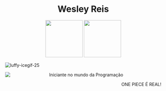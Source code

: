 <H1 align="center">  Wesley  Reis  </H1>


<div align="center">
<img height="120em" src="https://github-readme-stats.vercel.app/api?username=WesleyReisWL&show_icons=true&theme=dracula&include_all_commits=true&count_private=true"/>
 <img height="120em" src="https://github-readme-stats.vercel.app/api/top-langs/?username=WesleyReisWL&layout=compact&langs_count=9&theme=dracula"/>
  </div>
<!---
WesleyReisWL/WesleyReisWL is a ✨ special ✨ repository because its `README.md` (this file) appears on your GitHub profile.
You can click the Preview link to take a look at your changes.
--->
<div align="left">

  ![luffy-icegif-25](https://user-images.githubusercontent.com/107414906/204159573-c27862ba-7df2-44e7-a223-e6db7d4dd651.gif)
  
</div>
<div>
<a href="https://www.linkedin.com/in/wesley-reiss/" target="_blank"><img src="https://img.shields.io/badge/-LinkedIn-%230077B5?style=for-the-badge&logo=linkedin&logoColor=white" target="_blank"  align="left"></a> 
  <p align="center">Iniciante no mundo da Programação</p>
  <p align="right">ONE PIECE É REAL!</p>
</div>

